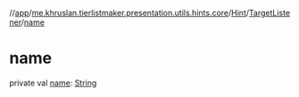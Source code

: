 //[app](../../../../index.md)/[me.khruslan.tierlistmaker.presentation.utils.hints.core](../../index.md)/[Hint](../index.md)/[TargetListener](index.md)/[name](name.md)

# name

private val [name](name.md): [String](https://kotlinlang.org/api/latest/jvm/stdlib/kotlin/-string/index.html)
